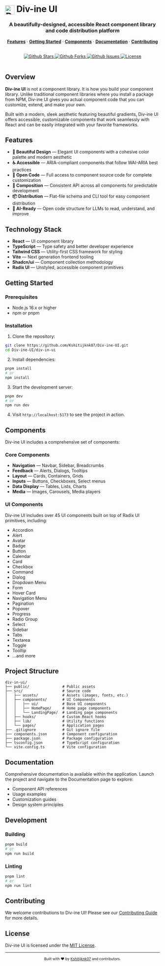 # <img src="public/logo.svg" alt="Div-ine UI Logo" width="30" height="30" style="vertical-align: middle;"> Div-ine UI

<div align="center">
  <h3>A beautifully-designed, accessible React component library and code distribution platform</h3>
  
  <p>
    <a href="#features"><strong>Features</strong></a> ·
    <a href="#getting-started"><strong>Getting Started</strong></a> ·
    <a href="#components"><strong>Components</strong></a> ·
    <a href="#documentation"><strong>Documentation</strong></a> ·
    <a href="#contributing"><strong>Contributing</strong></a>
  </p>
  
  <br />
  
  <a href="https://github.com/Kshitijknk07/Div-ine-UI/stargazers">
    <img src="https://img.shields.io/github/stars/Kshitijknk07/Div-ine-UI?style=social" alt="Github Stars" />
  </a>
  <a href="https://github.com/Kshitijknk07/Div-ine-UI/network/members">
    <img src="https://img.shields.io/github/forks/Kshitijknk07/Div-ine-UI?style=social" alt="Github Forks" />
  </a>
  <a href="https://github.com/Kshitijknk07/Div-ine-UI/issues">
    <img src="https://img.shields.io/github/issues/Kshitijknk07/Div-ine-UI" alt="Github Issues" />
  </a>
  <a href="https://github.com/Kshitijknk07/Div-ine-UI/blob/main/LICENSE">
    <img src="https://img.shields.io/github/license/Kshitijknk07/Div-ine-UI" alt="License" />
  </a>
</div>

<br/>

## Overview

**Div-ine UI** is not a component library. It is how you build your component library. Unlike traditional component libraries where you install a package from NPM, Div-ine UI gives you actual component code that you can customize, extend, and make your own.

Built with a modern, sleek aesthetic featuring beautiful gradients, Div-ine UI offers accessible, customizable components that work seamlessly with React and can be easily integrated with your favorite frameworks.

## Features

- **🎨 Beautiful Design** — Elegant UI components with a cohesive color palette and modern aesthetic
- **♿ Accessible** — ARIA-compliant components that follow WAI-ARIA best practices
- **🔧 Open Code** — Full access to component source code for complete customization
- **🧩 Composition** — Consistent API across all components for predictable development
- **📦 Distribution** — Flat-file schema and CLI tool for easy component distribution
- **🤖 AI-Ready** — Open code structure for LLMs to read, understand, and improve

## Technology Stack

- **React** — UI component library
- **TypeScript** — Type safety and better developer experience
- **Tailwind CSS** — Utility-first CSS framework for styling
- **Vite** — Next generation frontend tooling
- **Shadcn/ui** — Component collection methodology
- **Radix UI** — Unstyled, accessible component primitives

## Getting Started

### Prerequisites

- Node.js 16.x or higher
- npm or pnpm

### Installation

1. Clone the repository:

```bash
git clone https://github.com/Kshitijknk07/Div-ine-UI.git
cd Div-ine-UI/div-in-ui
```

2. Install dependencies:

```bash
pnpm install
# or
npm install
```

3. Start the development server:

```bash
pnpm dev
# or
npm run dev
```

4. Visit `http://localhost:5173` to see the project in action.

## Components

Div-ine UI includes a comprehensive set of components:

### Core Components

- **Navigation** — Navbar, Sidebar, Breadcrumbs
- **Feedback** — Alerts, Dialogs, Tooltips
- **Layout** — Cards, Containers, Grids
- **Inputs** — Buttons, Checkboxes, Select menus
- **Data Display** — Tables, Lists, Charts
- **Media** — Images, Carousels, Media players

### UI Components

Div-ine UI includes over 45 UI components built on top of Radix UI primitives, including:

- Accordion
- Alert
- Avatar
- Badge
- Button
- Calendar
- Card
- Checkbox
- Command
- Dialog
- Dropdown Menu
- Form
- Hover Card
- Navigation Menu
- Pagination
- Popover
- Progress
- Radio Group
- Select
- Sidebar
- Tabs
- Textarea
- Toggle
- Tooltip
- ...and more

## Project Structure

```
div-in-ui/
├── public/               # Public assets
├── src/                  # Source code
│   ├── assets/           # Assets (images, fonts, etc.)
│   ├── components/       # UI Components
│   │   ├── ui/           # Base UI components
│   │   ├── HomePage/     # Home page components
│   │   └── LandingPage/  # Landing page components
│   ├── hooks/            # Custom React hooks
│   ├── lib/              # Utility functions
│   └── pages/            # Application pages
├── .gitignore            # Git ignore file
├── components.json       # Component configuration
├── package.json          # Package configuration
├── tsconfig.json         # TypeScript configuration
└── vite.config.ts        # Vite configuration
```

## Documentation

Comprehensive documentation is available within the application. Launch the project and navigate to the Documentation page to explore:

- Component API references
- Usage examples
- Customization guides
- Design system principles

## Development

### Building

```bash
pnpm build
# or
npm run build
```

### Linting

```bash
pnpm lint
# or
npm run lint
```

## Contributing

We welcome contributions to Div-ine UI! Please see our [Contributing Guide](CONTRIBUTING.md) for more details.

## License

Div-ine UI is licensed under the [MIT License](LICENSE).

---

<div align="center">
  <sub>Built with ❤️ by <a href="https://github.com/Kshitijknk07">Kshitijknk07</a> and contributors.</sub>
</div>
